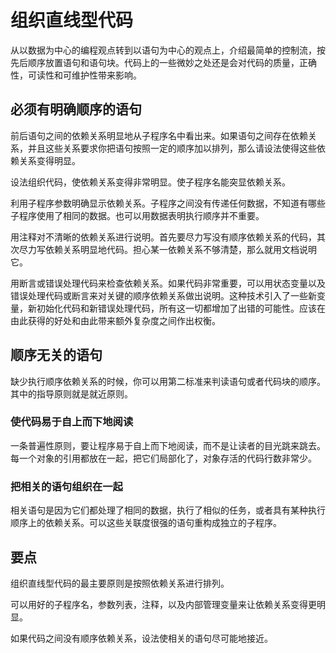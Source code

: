 # 组织直线型代码

从以数据为中心的编程观点转到以语句为中心的观点上，介绍最简单的控制流，按先后顺序放置语句和语句块。代码上的一些微妙之处还是会对代码的质量，正确性，可读性和可维护性带来影响。

## 必须有明确顺序的语句

前后语句之间的依赖关系明显地从子程序名中看出来。如果语句之间存在依赖关系，并且这些关系要求你把语句按照一定的顺序加以排列，那么请设法使得这些依赖关系变得明显。

设法组织代码，使依赖关系变得非常明显。使子程序名能突显依赖关系。

利用子程序参数明确显示依赖关系。子程序之间没有传递任何数据，不知道有哪些子程序使用了相同的数据。也可以用数据表明执行顺序并不重要。

用注释对不清晰的依赖关系进行说明。首先要尽力写没有顺序依赖关系的代码，其次尽力写依赖关系明显地代码。担心某一依赖关系不够清楚，那么就用文档说明它。

用断言或错误处理代码来检查依赖关系。如果代码非常重要，可以用状态变量以及错误处理代码或断言来对关键的顺序依赖关系做出说明。这种技术引入了一些新变量，新初始化代码和新错误处理代码，所有这一切都增加了出错的可能性。应该在由此获得的好处和由此带来额外复杂度之间作出权衡。

## 顺序无关的语句

缺少执行顺序依赖关系的时候，你可以用第二标准来判读语句或者代码块的顺序。其中的指导原则就是就近原则。

### 使代码易于自上而下地阅读

一条普遍性原则，要让程序易于自上而下地阅读，而不是让读者的目光跳来跳去。每一个对象的引用都放在一起，把它们局部化了，对象存活的代码行数非常少。

### 把相关的语句组织在一起

相关语句是因为它们都处理了相同的数据，执行了相似的任务，或者具有某种执行顺序上的依赖关系。可以这些关联度很强的语句重构成独立的子程序。

## 要点

组织直线型代码的最主要原则是按照依赖关系进行排列。

可以用好的子程序名，参数列表，注释，以及内部管理变量来让依赖关系变得更明显。

如果代码之间没有顺序依赖关系，设法使相关的语句尽可能地接近。



